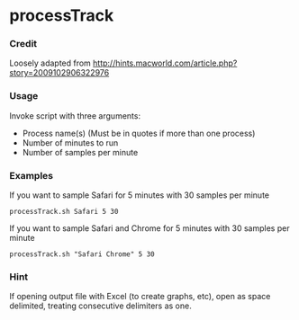 # processTrack

### Credit
Loosely adapted from http://hints.macworld.com/article.php?story=2009102906322976

### Usage
Invoke script with three arguments:

- Process name(s) (Must be in quotes if more than one process)
- Number of minutes to run
- Number of samples per minute

### Examples

If you want to sample Safari for 5 minutes with 30 samples per minute
```shell
processTrack.sh Safari 5 30
```

If you want to sample Safari and Chrome for 5 minutes with 30 samples per minute
```shell
processTrack.sh "Safari Chrome" 5 30
```

### Hint
If opening output file with Excel (to create graphs, etc), open as space delimited, treating consecutive delimiters as one.

